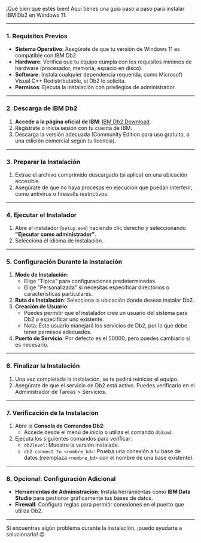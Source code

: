 ¡Qué bien que estés bien! Aquí tienes una guía paso a paso para instalar IBM Db2 en Windows 11:

---

### **1. Requisitos Previos**
- **Sistema Operativo**: Asegúrate de que tu versión de Windows 11 es compatible con IBM Db2. 
- **Hardware**: Verifica que tu equipo cumpla con los requisitos mínimos de hardware (procesador, memoria, espacio en disco).
- **Software**: Instala cualquier dependencia requerida, como Microsoft Visual C++ Redistributable, si Db2 lo solicita.
- **Permisos**: Ejecuta la instalación con privilegios de administrador.

---

### **2. Descarga de IBM Db2**
1. **Accede a la página oficial de IBM**: [IBM Db2 Download](https://www.ibm.com/products/db2-database).
2. Regístrate o inicia sesión con tu cuenta de IBM.
3. Descarga la versión adecuada (Community Edition para uso gratuito, o una edición comercial según tu licencia).

---

### **3. Preparar la Instalación**
1. Extrae el archivo comprimido descargado (si aplica) en una ubicación accesible.
2. Asegúrate de que no haya procesos en ejecución que puedan interferir, como antivirus o firewalls restrictivos.

---

### **4. Ejecutar el Instalador**
1. Abre el instalador (`setup.exe`) haciendo clic derecho y seleccionando **"Ejecutar como administrador"**.
2. Selecciona el idioma de instalación.

---

### **5. Configuración Durante la Instalación**
1. **Modo de Instalación**:
   - Elige "Típica" para configuraciones predeterminadas.
   - Elige "Personalizada" si necesitas especificar directorios o características particulares.
2. **Ruta de Instalación**: Selecciona la ubicación donde deseas instalar Db2.
3. **Creación de Usuario**:
   - Puedes permitir que el instalador cree un usuario del sistema para Db2 o especificar uno existente.
   - Nota: Este usuario manejará los servicios de Db2, por lo que debe tener permisos adecuados.
4. **Puerto de Servicio**: Por defecto es el 50000, pero puedes cambiarlo si es necesario.

---

### **6. Finalizar la Instalación**
1. Una vez completada la instalación, se te pedirá reiniciar el equipo.
2. Asegúrate de que el servicio de Db2 está activo. Puedes verificarlo en el Administrador de Tareas > Servicios.

---

### **7. Verificación de la Instalación**
1. Abre la **Consola de Comandos Db2**:
   - Accede desde el menú de inicio o utiliza el comando `db2cmd`.
2. Ejecuta los siguientes comandos para verificar:
   - `db2level`: Muestra la versión instalada.
   - `db2 connect to <nombre_bd>`: Prueba una conexión a tu base de datos (reemplaza `<nombre_bd>` con el nombre de una base existente).

---

### **8. Opcional: Configuración Adicional**
- **Herramientas de Administración**:
  Instala herramientas como **IBM Data Studio** para gestionar gráficamente tus bases de datos.
- **Firewall**:
  Configura reglas para permitir conexiones en el puerto que utiliza Db2.

---

Si encuentras algún problema durante la instalación, ¡puedo ayudarte a solucionarlo! 😊